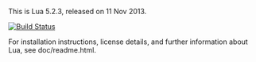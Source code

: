 
This is Lua 5.2.3, released on 11 Nov 2013.

[![Build Status](https://secure.travis-ci.org/NLua/lua.svg?branch=master)](https://travis-ci.org/NLua/lua)

For installation instructions, license details, and
further information about Lua, see doc/readme.html.

